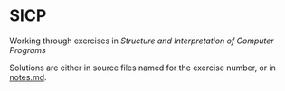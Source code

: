 # SICP

Working through exercises in _Structure and Interpretation of Computer Programs_

Solutions are either in source files named for the exercise number, or in [notes.md](notes.md).
